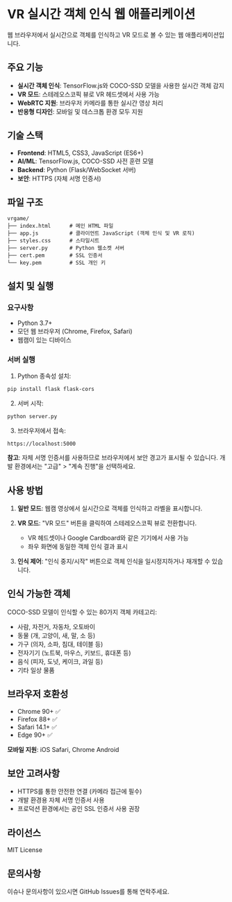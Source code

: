 # VR 실시간 객체 인식 웹 애플리케이션

웹 브라우저에서 실시간으로 객체를 인식하고 VR 모드로 볼 수 있는 웹 애플리케이션입니다.

## 주요 기능

- **실시간 객체 인식**: TensorFlow.js와 COCO-SSD 모델을 사용한 실시간 객체 감지
- **VR 모드**: 스테레오스코픽 뷰로 VR 헤드셋에서 사용 가능
- **WebRTC 지원**: 브라우저 카메라를 통한 실시간 영상 처리
- **반응형 디자인**: 모바일 및 데스크톱 환경 모두 지원

## 기술 스택

- **Frontend**: HTML5, CSS3, JavaScript (ES6+)
- **AI/ML**: TensorFlow.js, COCO-SSD 사전 훈련 모델
- **Backend**: Python (Flask/WebSocket 서버)
- **보안**: HTTPS (자체 서명 인증서)

## 파일 구조

```
vrgame/
├── index.html      # 메인 HTML 파일
├── app.js          # 클라이언트 JavaScript (객체 인식 및 VR 로직)
├── styles.css      # 스타일시트
├── server.py       # Python 웹소켓 서버
├── cert.pem        # SSL 인증서
└── key.pem         # SSL 개인 키
```

## 설치 및 실행

### 요구사항

- Python 3.7+
- 모던 웹 브라우저 (Chrome, Firefox, Safari)
- 웹캠이 있는 디바이스

### 서버 실행

1. Python 종속성 설치:
```bash
pip install flask flask-cors
```

2. 서버 시작:
```bash
python server.py
```

3. 브라우저에서 접속:
```
https://localhost:5000
```

**참고**: 자체 서명 인증서를 사용하므로 브라우저에서 보안 경고가 표시될 수 있습니다. 개발 환경에서는 "고급" > "계속 진행"을 선택하세요.

## 사용 방법

1. **일반 모드**: 웹캠 영상에서 실시간으로 객체를 인식하고 라벨을 표시합니다.

2. **VR 모드**: "VR 모드" 버튼을 클릭하여 스테레오스코픽 뷰로 전환합니다.
   - VR 헤드셋이나 Google Cardboard와 같은 기기에서 사용 가능
   - 좌우 화면에 동일한 객체 인식 결과 표시

3. **인식 제어**: "인식 중지/시작" 버튼으로 객체 인식을 일시정지하거나 재개할 수 있습니다.

## 인식 가능한 객체

COCO-SSD 모델이 인식할 수 있는 80가지 객체 카테고리:
- 사람, 자전거, 자동차, 오토바이
- 동물 (개, 고양이, 새, 말, 소 등)
- 가구 (의자, 소파, 침대, 테이블 등)  
- 전자기기 (노트북, 마우스, 키보드, 휴대폰 등)
- 음식 (피자, 도넛, 케이크, 과일 등)
- 기타 일상 물품

## 브라우저 호환성

- Chrome 90+ ✅
- Firefox 88+ ✅  
- Safari 14.1+ ✅
- Edge 90+ ✅

**모바일 지원**: iOS Safari, Chrome Android

## 보안 고려사항

- HTTPS를 통한 안전한 연결 (카메라 접근에 필수)
- 개발 환경용 자체 서명 인증서 사용
- 프로덕션 환경에서는 공인 SSL 인증서 사용 권장

## 라이선스

MIT License

## 문의사항

이슈나 문의사항이 있으시면 GitHub Issues를 통해 연락주세요.